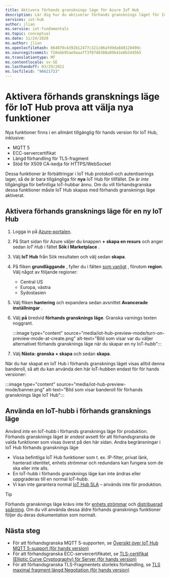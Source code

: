```yaml
---
title: Aktivera förhands gransknings läge för Azure IoT Hub
description: Lär dig hur du aktiverar förhands gransknings läget för IoT Hub, varför du vill och vissa varningar
services: iot-hub
author: jlian
ms.service: iot-fundamentals
ms.topic: conceptual
ms.date: 11/24/2020
ms.author: jlian
ms.openlocfilehash: 864870c4392b12477c321c86afd9da848120490c
ms.sourcegitcommit: f28ebb95ae9aaaff3f87d8388a09b41e0b3445b5
ms.translationtype: MT
ms.contentlocale: sv-SE
ms.lasthandoff: 03/29/2021
ms.locfileid: "96621713"
---
```

# <a name="turn-on-preview-mode-for-iot-hub-to-try-select-new-features"></a>Aktivera förhands gransknings läge för IoT Hub prova att välja nya funktioner

<!-- 
- We are working hard to bring you new features
- Some of these features require a brand new iot hub with preview mode on
- some features may not work at all or have unexpected behavior
- "Normal preview features" do NOT require preview mode 
- Support opt-in at creation time only
- Customer cannot opt back out post creation
- If customer wants to evaluate, they must use new hub dedicated for the preview
- Banners, documentations and all materials indicate preview quality: no GA guarantee at all
-->

Nya funktioner finns i en allmänt tillgänglig för hands version för IoT Hub, inklusive:

- MQTT 5
- ECC-servercertifikat
- Längd förhandling för TLS-fragment
- Stöd för X509 CA-kedja för HTTPS/WebSocket

Dessa funktioner är förbättringar i IoT Hub protokoll-och autentiserings lager, så de är bara tillgängliga för **nya** IoT Hub för tillfället. De är *inte* tillgängliga för befintliga IoT-hubbar ännu. Om du vill förhandsgranska dessa funktioner måste IoT Hub skapas med förhands gransknings läge aktiverat.

## <a name="turn-on-preview-mode-for-a-new-iot-hub"></a>Aktivera förhands gransknings läge för en ny IoT Hub

1. Logga in på [Azure-portalen](https://portal.azure.com).

1. På Start sidan för Azure väljer du knappen **+ skapa en resurs** och anger sedan *IoT Hub* i fältet **Sök i Marketplace** .

1. Välj **IoT Hub** från Sök resultaten och välj sedan **skapa**.

1. På fliken **grundläggande** , fyller du i fälten [som vanligt](iot-hub-create-through-portal.md) , förutom **region**. Välj något av följande regioner:
    
    - Central US
    - Europa, västra
    - Sydostasien

1. Välj fliken **hantering** och expandera sedan avsnittet **Avancerade inställningar** .

1. Välj **på** bredvid **förhands gransknings läge**. Granska varnings texten noggrant.

    :::image type="content" source="media/iot-hub-preview-mode/turn-on-preview-mode-at-create.png" alt-text="Bild som visar var du väljer alternativet förhands gransknings läge när du skapar en ny IoT-hubb":::

1. Välj **Nästa: granska + skapa** och sedan **skapa**.

När du har skapat en IoT Hub i förhands gransknings läget visas alltid denna banderoll, så att du kan använda den här IoT-hubben endast för för hands versioner: 

:::image type="content" source="media/iot-hub-preview-mode/banner.png" alt-text="Bild som visar banderoll för förhands gransknings läge IoT Hub":::

## <a name="using-an-iot-hub-in-preview-mode"></a>Använda en IoT-hubb i förhands gransknings läge

Använd *inte* en IoT-hubb i förhands gransknings läge för produktion. Förhands gransknings läget är *endast* avsett för att förhandsgranska de valda funktioner som visas överst på den här sidan. Andra begränsningar i IoT Hub förhands gransknings läge

- Vissa befintliga IoT Hub funktioner som t. ex. IP-filter, privat länk, hanterad identitet, enhets strömmar och redundans kan fungera som de ska eller inte alls.
- En IoT-hubb i förhands gransknings läge kan inte ändras eller uppgraderas till en normal IoT-hubb.
- Vi kan inte garantera normal [IoT Hub SLA](https://azure.microsoft.com/support/legal/sla/iot-hub/v1_2/) – används inte för produktion.

> [!TIP]
> Förhands gransknings läge krävs inte för [enhets strömmar](iot-hub-device-streams-overview.md) och [distribuerad spårning](iot-hub-distributed-tracing.md). Om du vill använda dessa äldre förhands gransknings funktioner följer du deras dokumentation som normalt. 

## <a name="next-steps"></a>Nästa steg

- För att förhandsgranska MQTT 5-supporten, se [Översikt över IoT Hub MQTT 5-support (för hands version)](iot-hub-mqtt-5.md)
- För att förhandsgranska ECC-servercertifikatet, se [TLS-certifikat (Elliptic Curve Cryptography) för Server (för hands version)](iot-hub-tls-support.md#elliptic-curve-cryptography-ecc-server-tls-certificate-preview)
- För att förhandsgranska TLS-Fragmentets storleks förhandling, se [TLS maximal fragment längd Negotiation (för hands version)](iot-hub-tls-support.md#tls-maximum-fragment-length-negotiation-preview)
